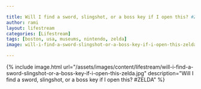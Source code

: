```yaml
---

title: Will I find a sword, slingshot, or a boss key if I open this? #ZELDA
author: rami
layout: lifestream 
categories: [Lifestream]
tags: [boston, usa, museums, nintendo, zelda]
image: will-i-find-a-sword-slingshot-or-a-boss-key-if-i-open-this-zelda.jpg

---
```


{% include image.html url="/assets/images/content/lifestream/will-i-find-a-sword-slingshot-or-a-boss-key-if-i-open-this-zelda.jpg" description="Will I find a sword, slingshot, or a boss key if I open this? #ZELDA" %}
